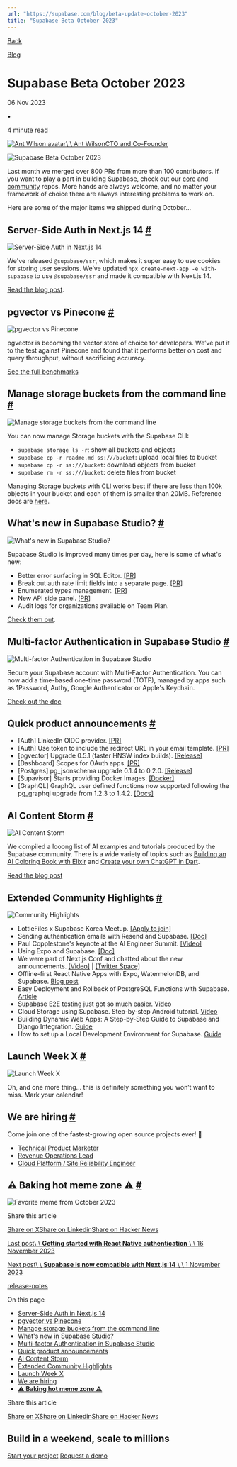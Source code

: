 ```yaml
---
url: "https://supabase.com/blog/beta-update-october-2023"
title: "Supabase Beta October 2023"
---
```


[Back](https://supabase.com/blog)

[Blog](https://supabase.com/blog)

# Supabase Beta October 2023

06 Nov 2023

•

4 minute read

[![Ant Wilson avatar](https://supabase.com/_next/image?url=https%3A%2F%2Fgithub.com%2Fawalias.png&w=96&q=75&dpl=dpl_7FY8EmFQ6G3YqautJ4Fvh1viLnvu)\\
\\
Ant WilsonCTO and Co-Founder](https://github.com/awalias)

![Supabase Beta October 2023](https://supabase.com/_next/image?url=%2Fimages%2Fblog%2F2023-11-06-october-beta-update%2Fmonthly-update-october-2023.jpg&w=3840&q=100&dpl=dpl_7FY8EmFQ6G3YqautJ4Fvh1viLnvu)

Last month we merged over 800 PRs from more than 100 contributors. If you want to play a part in building Supabase, check out our [core](https://github.com/supabase) and [community](https://github.com/supabase-community/) repos. More hands are always welcome, and no matter your framework of choice there are always interesting problems to work on.

Here are some of the major items we shipped during October…

## Server-Side Auth in Next.js 14 [\#](https://supabase.com/blog/beta-update-october-2023\#server-side-auth-in-nextjs-14)

![Server-Side Auth in Next.js 14](https://supabase.com/_next/image?url=https%3A%2F%2Fobuldanrptloktxcffvn.supabase.co%2Fstorage%2Fv1%2Fobject%2Fpublic%2Fimages%2Fmarketing-emails%2Foctober2023%2F1.png&w=3840&q=75&dpl=dpl_7FY8EmFQ6G3YqautJ4Fvh1viLnvu)

We've released `@supabase/ssr`, which makes it super easy to use cookies for storing user sessions. We’ve updated `npx create-next-app -e with-supabase` to use `@supabase/ssr` and made it compatible with Next.js 14.

[Read the blog post](https://supabase.com/blog/supabase-is-now-compatible-with-nextjs-14).

## pgvector vs Pinecone [\#](https://supabase.com/blog/beta-update-october-2023\#pgvector-vs-pinecone)

![pgvector vs Pinecone](https://supabase.com/_next/image?url=https%3A%2F%2Fobuldanrptloktxcffvn.supabase.co%2Fstorage%2Fv1%2Fobject%2Fpublic%2Fimages%2Fmarketing-emails%2Foctober2023%2F2.png&w=3840&q=75&dpl=dpl_7FY8EmFQ6G3YqautJ4Fvh1viLnvu)

pgvector is becoming the vector store of choice for developers. We’ve put it to the test against Pinecone and found that it performs better on cost and query throughput, without sacrificing accuracy.

[See the full benchmarks](https://supabase.com/blog/pgvector-vs-pinecone)

## Manage storage buckets from the command line [\#](https://supabase.com/blog/beta-update-october-2023\#manage-storage-buckets-from-the-command-line)

![Manage storage buckets from the command line](https://supabase.com/_next/image?url=https%3A%2F%2Fobuldanrptloktxcffvn.supabase.co%2Fstorage%2Fv1%2Fobject%2Fpublic%2Fimages%2Fmarketing-emails%2Foctober2023%2Fstorage-buckets-cli.png&w=3840&q=75&dpl=dpl_7FY8EmFQ6G3YqautJ4Fvh1viLnvu)

You can now manage Storage buckets with the Supabase CLI:

- `supabase storage ls -r`: show all buckets and objects
- `supabase cp -r readme.md ss:///bucket`: upload local files to bucket
- `supabase cp -r ss:///bucket`: download objects from bucket
- `supabase rm -r ss:///bucket`: delete files from bucket

Managing Storage buckets with CLI works best if there are less than 100k objects in your bucket and each of them is smaller than 20MB. Reference docs are [here](https://supabase.com/docs/reference/cli/supabase-storage-ls).

## What's new in Supabase Studio? [\#](https://supabase.com/blog/beta-update-october-2023\#whats-new-in-supabase-studio)

![What's new in Supabase Studio?](https://supabase.com/_next/image?url=https%3A%2F%2Fobuldanrptloktxcffvn.supabase.co%2Fstorage%2Fv1%2Fobject%2Fpublic%2Fimages%2Fmarketing-emails%2Foctober2023%2Fsupabase-studio.png&w=3840&q=75&dpl=dpl_7FY8EmFQ6G3YqautJ4Fvh1viLnvu)

Supabase Studio is improved many times per day, here is some of what's new:

- Better error surfacing in SQL Editor. [\[PR\]](https://github.com/supabase/supabase/pull/18327)
- Break out auth rate limit fields into a separate page. [\[PR\]](https://github.com/supabase/supabase/pull/18265)
- Enumerated types management. [\[PR\]](https://github.com/supabase/supabase/pull/17953)
- New API side panel. [\[PR\]](https://github.com/supabase/supabase/pull/17880)
- Audit logs for organizations available on Team Plan.

[Check them out](https://supabase.com/dashboard/).

## Multi-factor Authentication in Supabase Studio [\#](https://supabase.com/blog/beta-update-october-2023\#multi-factor-authentication-in-supabase-studio)

![Multi-factor Authentication in Supabase Studio](https://supabase.com/_next/image?url=https%3A%2F%2Fobuldanrptloktxcffvn.supabase.co%2Fstorage%2Fv1%2Fobject%2Fpublic%2Fimages%2Fmarketing-emails%2Foctober2023%2Fmfa-supabase-studio.png&w=3840&q=75&dpl=dpl_7FY8EmFQ6G3YqautJ4Fvh1viLnvu)

Secure your Supabase account with Multi-Factor Authentication. You can now add a time-based one-time password (TOTP), managed by apps such as 1Password, Authy, Google Authenticator or Apple's Keychain.

[Check out the doc](https://supabase.com/docs/guides/platform/multi-factor-authentication)

## Quick product announcements [\#](https://supabase.com/blog/beta-update-october-2023\#quick-product-announcements)

- \[Auth\] LinkedIn OIDC provider. [\[PR\]](https://github.com/supabase/supabase/pull/18225)
- \[Auth\] Use token to include the redirect URL in your email template. [\[PR\]](https://github.com/supabase/gotrue/pull/1276)
- \[pgvector\] Upgrade 0.5.1 (faster HNSW index builds). [\[Release\]](https://github.com/pgvector/pgvector/releases/tag/v0.5.1)
- \[Dashboard\] Scopes for OAuth apps. [\[PR\]](https://github.com/supabase/supabase/pull/17976)
- \[Postgres\] pg\_jsonschema upgrade 0.1.4 to 0.2.0. [\[Release\]](https://github.com/supabase/pg_jsonschema/releases/tag/v0.2.0)
- \[Supavisor\] Starts providing Docker Images. [\[Docker\]](https://hub.docker.com/r/supabase/supavisor/tags)
- \[GraphQL\] GraphQL user defined functions now supported following the pg\_graphql upgrade from 1.2.3 to 1.4.2. [\[Docs\]](https://supabase.github.io/pg_graphql/functions/)

## AI Content Storm [\#](https://supabase.com/blog/beta-update-october-2023\#ai-content-storm)

![AI Content Storm](https://supabase.com/_next/image?url=https%3A%2F%2Fobuldanrptloktxcffvn.supabase.co%2Fstorage%2Fv1%2Fobject%2Fpublic%2Fimages%2Fmarketing-emails%2Foctober2023%2F4.png&w=3840&q=75&dpl=dpl_7FY8EmFQ6G3YqautJ4Fvh1viLnvu)

We compiled a looong list of AI examples and tutorials produced by the Supabase community. There is a wide variety of topics such as [Building an AI Coloring Book with Elixir](https://niklas.hashnode.dev/from-a-dream-to-reality-building-an-ai-coloring-book-with-elixir) and [Create your own ChatGPT in Dart](https://dartling.dev/create-your-own-chatgpt-in-dart-with-supabase-vector-and-openai).

[Read the blog post](https://dev.to/supabase/ai-ignites-the-rain-content-storm-is-back-kdl)

## Extended Community Highlights [\#](https://supabase.com/blog/beta-update-october-2023\#extended-community-highlights)

![Community Highlights](https://supabase.com/_next/image?url=https%3A%2F%2Fobuldanrptloktxcffvn.supabase.co%2Fstorage%2Fv1%2Fobject%2Fpublic%2Fimages%2Fmarketing-emails%2Fseptember2023%2Fsep7.png&w=3840&q=75&dpl=dpl_7FY8EmFQ6G3YqautJ4Fvh1viLnvu)

- LottieFiles x Supabase Korea Meetup. [\[Apply to join\]](https://lu.ma/lottiekr_supabase_23)
- Sending authentication emails with Resend and Supabase. [\[Doc\]](https://resend.com/docs/knowledge-base/how-do-i-maximize-deliverability-for-supabase-auth-emails)
- Paul Copplestone's keynote at the AI Engineer Summit. [\[Video\]](https://www.youtube.com/live/qw4PrtyvJI0?feature=shared&t=10556)
- Using Expo and Supabase. [\[Doc\]](https://docs.expo.dev/guides/using-supabase/)
- We were part of Next.js Conf and chatted about the new announcements. [\[Video\]](https://www.youtube.com/watch?v=FdiX5rHS_0Y&t=3880s) \| [\[Twitter Space\]](https://twitter.com/i/spaces/1yoKMwNWbRjJQ?s=20)
- Offline-first React Native Apps with Expo, WatermelonDB, and Supabase. [Blog post](https://supabase.com/blog/react-native-offline-first-watermelon-db)
- Easy Deployment and Rollback of PostgreSQL Functions with Supabase. [Article](https://blog.mansueli.com/streamlining-postgresql-function-management-with-supabase)
- Supabase E2E testing just got so much easier. [Video](https://www.youtube.com/watch?v=JMJODiXFHBI)
- Cloud Storage using Supabase. Step-by-step Android tutorial. [Video](https://www.youtube.com/watch?v=BqxI7ViS_-M)
- Building Dynamic Web Apps: A Step-by-Step Guide to Supabase and Django Integration. [Guide](https://python.plainenglish.io/building-dynamic-web-apps-a-step-by-step-guide-to-supabase-and-django-integration-13d569a53f42)
- How to set up a Local Development Environment for Supabase. [Guide](https://aiherrera.medium.com/how-to-set-up-a-local-development-environment-for-supabase-dd80e16d050)

## Launch Week X [\#](https://supabase.com/blog/beta-update-october-2023\#launch-week-x)

![Launch Week X](https://supabase.com/_next/image?url=https%3A%2F%2Fobuldanrptloktxcffvn.supabase.co%2Fstorage%2Fv1%2Fobject%2Fpublic%2Fimages%2Fmarketing-emails%2Foctober2023%2Flaunch-week-x.png&w=3840&q=75&dpl=dpl_7FY8EmFQ6G3YqautJ4Fvh1viLnvu)

Oh, and one more thing… this is definitely something you won’t want to miss. Mark your calendar!

## We are hiring [\#](https://supabase.com/blog/beta-update-october-2023\#we-are-hiring)

Come join one of the fastest-growing open source projects ever! 🤗

- [Technical Product Marketer](https://boards.greenhouse.io/supabase/jobs/5005843004)
- [Revenue Operations Lead](https://boards.greenhouse.io/supabase/jobs/5006313004)
- [Cloud Platform / Site Reliability Engineer](https://boards.greenhouse.io/supabase/jobs/5013075004)

## **⚠️ Baking hot meme zone ⚠️** [\#](https://supabase.com/blog/beta-update-october-2023\#%EF%B8%8F-baking-hot-meme-zone-%EF%B8%8F)

![Favorite meme from October 2023](https://supabase.com/_next/image?url=https%3A%2F%2Fobuldanrptloktxcffvn.supabase.co%2Fstorage%2Fv1%2Fobject%2Fpublic%2Fimages%2Fmarketing-emails%2Foctober2023%2Fmeme-october-2023.png%3Ft%3D2023-11-06T15%253A12%253A17.052Z&w=3840&q=75&dpl=dpl_7FY8EmFQ6G3YqautJ4Fvh1viLnvu)

Share this article

[Share on X](https://twitter.com/intent/tweet?url=https%3A%2F%2Fsupabase.com%2Fblog%2Fbeta-update-october-2023&text=Supabase%20Beta%20October%202023)[Share on Linkedin](https://www.linkedin.com/shareArticle?url=https%3A%2F%2Fsupabase.com%2Fblog%2Fbeta-update-october-2023&text=Supabase%20Beta%20October%202023)[Share on Hacker News](https://news.ycombinator.com/submitlink?u=https%3A%2F%2Fsupabase.com%2Fblog%2Fbeta-update-october-2023&t=Supabase%20Beta%20October%202023)

[Last post\\
\\
**Getting started with React Native authentication** \\
\\
16 November 2023](https://supabase.com/blog/react-native-authentication)

[Next post\\
\\
**Supabase is now compatible with Next.js 14** \\
\\
1 November 2023](https://supabase.com/blog/supabase-is-now-compatible-with-nextjs-14)

[release-notes](https://supabase.com/blog/tags/release-notes)

On this page

- [Server-Side Auth in Next.js 14](https://supabase.com/blog/beta-update-october-2023#server-side-auth-in-nextjs-14)
- [pgvector vs Pinecone](https://supabase.com/blog/beta-update-october-2023#pgvector-vs-pinecone)
- [Manage storage buckets from the command line](https://supabase.com/blog/beta-update-october-2023#manage-storage-buckets-from-the-command-line)
- [What's new in Supabase Studio?](https://supabase.com/blog/beta-update-october-2023#whats-new-in-supabase-studio)
- [Multi-factor Authentication in Supabase Studio](https://supabase.com/blog/beta-update-october-2023#multi-factor-authentication-in-supabase-studio)
- [Quick product announcements](https://supabase.com/blog/beta-update-october-2023#quick-product-announcements)
- [AI Content Storm](https://supabase.com/blog/beta-update-october-2023#ai-content-storm)
- [Extended Community Highlights](https://supabase.com/blog/beta-update-october-2023#extended-community-highlights)
- [Launch Week X](https://supabase.com/blog/beta-update-october-2023#launch-week-x)
- [We are hiring](https://supabase.com/blog/beta-update-october-2023#we-are-hiring)
- [**⚠️ Baking hot meme zone ⚠️**](https://supabase.com/blog/beta-update-october-2023#%E2%9A%A0%EF%B8%8F-baking-hot-meme-zone-%E2%9A%A0%EF%B8%8F)

Share this article

[Share on X](https://twitter.com/intent/tweet?url=https%3A%2F%2Fsupabase.com%2Fblog%2Fbeta-update-october-2023&text=Supabase%20Beta%20October%202023)[Share on Linkedin](https://www.linkedin.com/shareArticle?url=https%3A%2F%2Fsupabase.com%2Fblog%2Fbeta-update-october-2023&text=Supabase%20Beta%20October%202023)[Share on Hacker News](https://news.ycombinator.com/submitlink?u=https%3A%2F%2Fsupabase.com%2Fblog%2Fbeta-update-october-2023&t=Supabase%20Beta%20October%202023)

## Build in a weekend, scale to millions

[Start your project](https://supabase.com/dashboard) [Request a demo](https://supabase.com/contact/sales)